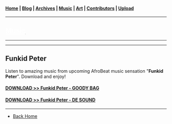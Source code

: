 <head>
  <!-- Favicon -->
  <link rel="shortcut icon" href="../../favicon.ico">
  <!-- Global site tag (gtag.js) - Google Analytics -->
  <script async src="https://www.googletagmanager.com/gtag/js?id=UA-129370470-1"></script>
  <script>
    window.dataLayer = window.dataLayer || [];
    function gtag(){dataLayer.push(arguments);}
    gtag('js', new Date());

    gtag('config', 'UA-129370470-1');
  </script>
</head>

<!-- Main Links -->
#### [Home](../../README.md) | [Blog](../../blog/main.md) | [Archives](../../archives.md) | [Music](../main.md) | [Art](../../art/main.md) | [Contributors](../../contributors.md) | [Upload](../../upload.md)

- - -

## [<span style="text-decoration: underline; color: #fff;">Music</span>](../main.md)

- - -

- - -

## Funkid Peter

Listen to amazing music from upcoming AfroBeat music sensation "**Funkid Peter**". Download and enjoy!

#### <a href="" download="Funkid-Peter-Goody-Bag">DOWNLOAD >> Funkid Peter - GOODY BAG</a>  

#### <a href="" download="Funkid-Peter-ft.-Dj-Dupe-x-Jawn-Tee-De-Sound">DOWNLOAD >> Funkid Peter - DE SOUND</a>

- - -

* [Back Home](../README.md)